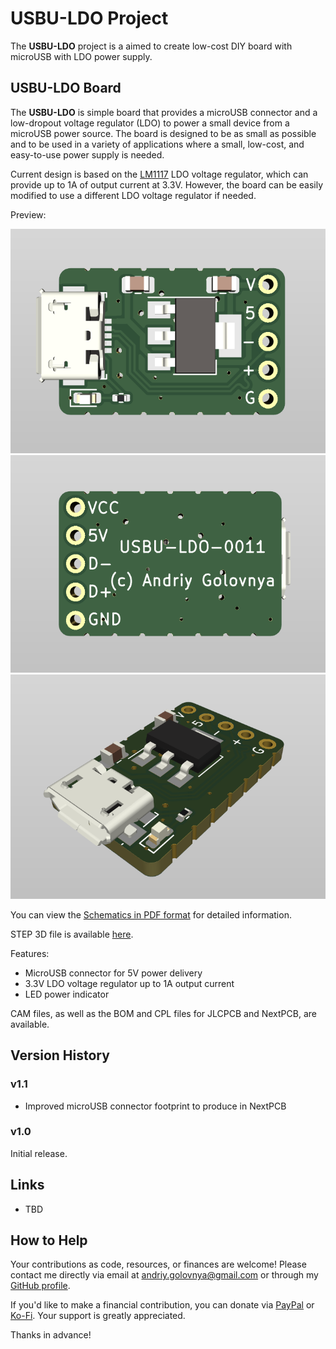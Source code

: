 # USBU-LDO Project

The **USBU-LDO** project is a aimed to create low-cost DIY board with microUSB with LDO power supply.

## USBU-LDO Board

The **USBU-LDO** is simple board that provides a microUSB connector and a low-dropout voltage regulator (LDO) to power a small device from a microUSB power source. The board is designed to be as small as possible and to be used in a variety of applications where a small, low-cost, and easy-to-use power supply is needed.

Current design is based on the [LM1117](https://www.ti.com/lit/ds/symlink/lm1117.pdf) LDO voltage regulator, which can provide up to 1A of output current at 3.3V. However, the board can be easily modified to use a different LDO voltage regulator if needed.

Preview:

![USBU-LDO Front preview](img/Front.png)
![USBU-LDO Back preview](img/Back.png)
![USBU-LDO Side View preview](img/SideView.png)

You can view the [Schematics in PDF format](doc/USBU-LDO.pdf) for detailed information.

STEP 3D file is available [here](doc/USBU-LDO.step).

Features:

- MicroUSB connector for 5V power delivery
- 3.3V LDO voltage regulator up to 1A output current
- LED power indicator

CAM files, as well as the BOM and CPL files for JLCPCB and NextPCB, are available.

## Version History

### v1.1

- Improved microUSB connector footprint to produce in NextPCB

### v1.0

Initial release.

## Links

- TBD

## How to Help

Your contributions as code, resources, or finances are welcome! Please contact me directly via email at andriy.golovnya@gmail.com or through my [GitHub profile](https://github.com/red-scorp).

If you'd like to make a financial contribution, you can donate via [PayPal](http://paypal.me/redscorp) or [Ko-Fi](http://ko-fi.com/redscorp). Your support is greatly appreciated.

Thanks in advance!